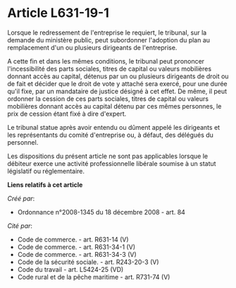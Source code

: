 # Article L631-19-1

Lorsque le redressement de l'entreprise le requiert, le tribunal, sur la demande du ministère public, peut subordonner
l'adoption du plan au remplacement d'un ou plusieurs dirigeants de l'entreprise. 

A cette fin et dans les mêmes conditions, le tribunal peut prononcer l'incessibilité des parts sociales, titres de capital ou
valeurs mobilières donnant accès au capital, détenus par un ou plusieurs dirigeants de droit ou de fait et décider que le
droit de vote y attaché sera exercé, pour une durée qu'il fixe, par un mandataire de justice désigné à cet effet. De même, il
peut ordonner la cession de ces parts sociales, titres de capital ou valeurs mobilières donnant accès au capital détenu par
ces mêmes personnes, le prix de cession étant fixé à dire d'expert. 

Le tribunal statue après avoir entendu ou dûment appelé les dirigeants et les représentants du comité d'entreprise ou, à
défaut, des délégués du personnel. 

Les dispositions du présent article ne sont pas applicables lorsque le débiteur exerce une activité professionnelle libérale
soumise à un statut législatif ou réglementaire.

**Liens relatifs à cet article**

_Créé par_:

  - Ordonnance n°2008-1345 du 18 décembre 2008 - art.  84

_Cité par_:

  - Code de commerce. - art. R631-14 (V)
  - Code de commerce. - art. R631-34-1 (V)
  - Code de commerce. - art. R631-34-3 (V)
  - Code de la sécurité sociale. - art. R243-20-3 (V)
  - Code du travail - art. L5424-25 (VD)
  - Code rural et de la pêche maritime - art. R731-74 (V)
